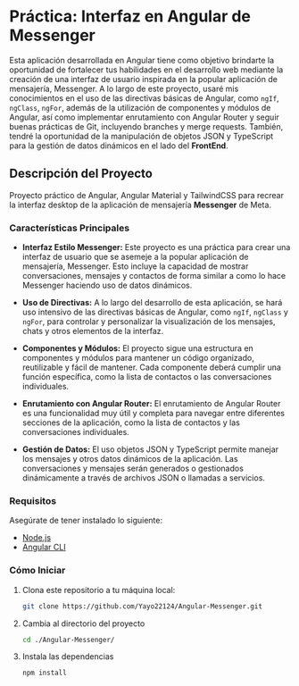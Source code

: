 # Práctica: Interfaz en Angular de Messenger

Esta aplicación desarrollada en Angular tiene como objetivo brindarte la oportunidad de fortalecer tus habilidades en el desarrollo web mediante la creación de una interfaz de usuario inspirada en la popular aplicación de mensajería, Messenger. A lo largo de este proyecto, usaré mis conocimientos en el uso de las directivas básicas de Angular, como `ngIf`, `ngClass`, `ngFor`, además de la utilización de componentes y módulos de Angular, así como implementar enrutamiento con Angular Router y seguir buenas prácticas de Git, incluyendo branches y merge requests. También, tendré la oportunidad de la manipulación de objetos JSON y TypeScript para la gestión de datos dinámicos en el lado del **FrontEnd**.

## Descripción del Proyecto

Proyecto práctico de Angular, Angular Material y TailwindCSS para recrear la interfaz desktop de la aplicación de mensajería **Messenger** de Meta.

### Características Principales

- **Interfaz Estilo Messenger:** Este proyecto es una práctica para crear una interfaz de usuario que se asemeje a la popular aplicación de mensajería, Messenger. Esto incluye la capacidad de mostrar conversaciones, mensajes y contactos de forma similar a como lo hace Messenger haciendo uso de datos dinámicos.

- **Uso de Directivas:** A lo largo del desarrollo de esta aplicación, se hará uso intensivo de las directivas básicas de Angular, como `ngIf`, `ngClass` y `ngFor`, para controlar y personalizar la visualización de los mensajes, chats y otros elementos de la interfaz.

- **Componentes y Módulos:** El proyecto sigue una estructura en componentes y módulos para mantener un código organizado, reutilizable y fácil de mantener. Cada componente deberá cumplir una función específica, como la lista de contactos o las conversaciones individuales.

- **Enrutamiento con Angular Router:**  El enrutamiento de Angular Router es una funcionalidad muy útil y completa para navegar entre diferentes secciones de la aplicación, como la lista de contactos y las conversaciones individuales.

- **Gestión de Datos:** El uso objetos JSON y TypeScript permite manejar los mensajes y otros datos dinámicos de la aplicación. Las conversaciones y mensajes serán generados o gestionados dinámicamente a través de archivos JSON o llamadas a servicios.

### Requisitos

Asegúrate de tener instalado lo siguiente:

- [Node.js](https://nodejs.org/)
- [Angular CLI](https://angular.io/cli)

### Cómo Iniciar

1. Clona este repositorio a tu máquina local:

   ```bash
   git clone https://github.com/Yayo22124/Angular-Messenger.git
2. Cambia al directorio del proyecto
   ```bash
   cd ./Angular-Messenger/
3. Instala las dependencias
   ```bash
   npm install
